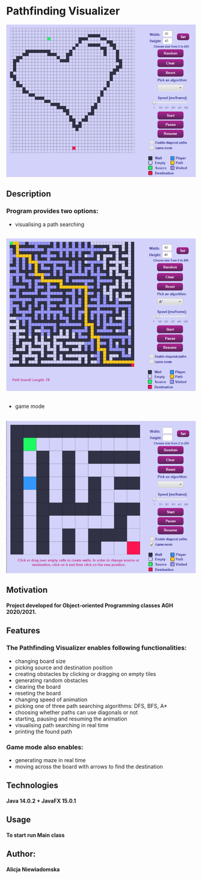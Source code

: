 # Pathfinding Visualizer
![alt text](https://github.com/alicenoknow/PathFindingVisualizer/blob/master/pic1.png?raw=true)
##
## Description
### Program provides two options:
- visualising a path searching
##
![alt text](https://github.com/alicenoknow/PathFindingVisualizer/blob/master/pic2.png?raw=true)
##
- game mode 
##
![alt text](https://github.com/alicenoknow/PathFindingVisualizer/blob/master/pic3.png?raw=true)
##
## Motivation
#### Project developed for Object-oriented Programming classes AGH 2020/2021. 
## Features
### The Pathfinding Visualizer enables following functionalities:
- changing board size
- picking source and destination position
- creating obstacles by clicking or dragging on empty tiles
- generating random obstacles
- clearing the board
- reseting the board
- changing speed of animation
- picking one of three path searching algorithms: DFS, BFS, A*
- choosing whether paths can use diagonals or not
- starting, pausing and resuming the animation
- visualising path searching in real time
- printing the found path
### Game mode also enables:
- generating maze in real time
- moving across the board with arrows to find the destination
## Technologies
#### Java 14.0.2 + JavaFX 15.0.1
## Usage
#### To start run Main class 
## Author:
#### Alicja Niewiadomska
